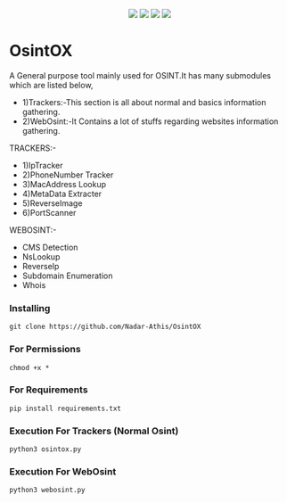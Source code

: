 <p align="center">
  <a href="https://github.com/Nadar-Athis/OsintOX" rel="nofollow"><img src="https://img.shields.io/badge/version-1.0-red.svg" style="max-width:100%;"></a>
  <a href="https://www.python.org/" rel="nofollow"><img src="https://img.shields.io/badge/python-3.X-green.svg" style="max-width:100%;"></a>
  <a href="https://github.com/Nadar-Athis/OsintOX" rel="nofollow"><img src="https://img.shields.io/badge/status-beta-brightgreen.svg" style="max-width:100%;"></a>
  <a href="https://github.com/Nadar-Athis/OsintOX/blob/master/LICENSE" rel="nofollow"><img src="https://img.shields.io/badge/license-GPL-blue.svg" style="max-width:100%;"></a>

# OsintOX
A General purpose tool mainly used for OSINT.It has many submodules which are listed below,
- 1)Trackers:-This section is all about normal and basics information gathering.
- 2)WebOsint:-It Contains a lot of stuffs regarding websites information gathering.


TRACKERS:-
- 1)IpTracker
- 2)PhoneNumber Tracker
- 3)MacAddress Lookup
- 4)MetaData Extracter
- 5)ReverseImage
- 6)PortScanner

WEBOSINT:-
- CMS Detection
- NsLookup
- ReverseIp
- Subdomain Enumeration
- Whois


### Installing
```git clone https://github.com/Nadar-Athis/OsintOX```

### For Permissions
```chmod +x *```
### For Requirements
```pip install requirements.txt```
### Execution For Trackers (Normal Osint) 
```python3 osintox.py ```
### Execution For WebOsint
```python3 webosint.py```





